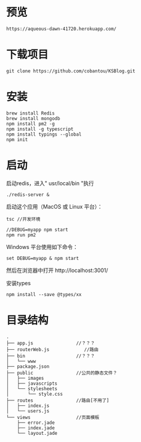 # 预览
```angular2html
https://aqueous-dawn-41720.herokuapp.com/

```
# 下载项目
```
git clone https://github.com/cobantou/KSBlog.git
```

# 安装
```
brew install Redis
brew install mongodb
npm install pm2 -g 
npm install -g typescript
npm install typings --global
npm init
```

# 启动
启动redis，进入" usr/local/bin "执行
```
./redis-server & 
```
启动这个应用（MacOS 或 Linux 平台）：
```angular2html
tsc //开发环境
```
```
//DEBUG=myapp npm start
npm run pm2
```
Windows 平台使用如下命令：
```
set DEBUG=myapp & npm start
```
然后在浏览器中打开 http://localhost:3001/ 

安装types
```
npm install --save @types/xx

```

# 目录结构
```
.
├── app.js                //？？？
├── routerWeb.js             //路由
├── bin                   //？？？                    
│   └── www
├── package.json          
├── public                //公共的静态文件？
│   ├── images
│   ├── javascripts
│   └── stylesheets
│       └── style.css
├── routes                //路由[不用了]
│   ├── index.js
│   └── users.js
└── views                 //页面模板
    ├── error.jade
    ├── index.jade
    └── layout.jade

```